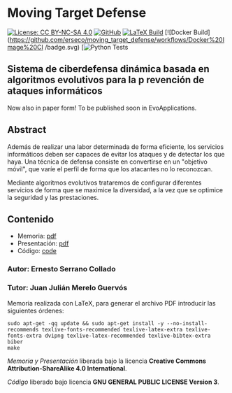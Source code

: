 # Moving Target Defense

[![License: CC BY-NC-SA 4.0](https://img.shields.io/badge/License-CC%20BY--NC--SA%204.0-lightgrey.svg)](https://creativecommons.org/licenses/by-nc-sa/4.0/)
[![GitHub](https://img.shields.io/github/license/erseco/moving_target_defense.svg)](https://github.com/erseco/moving_target_defense/blob/master/LICENSE)
[![LaTeX Build](https://travis-ci.com/erseco/moving_target_defense.svg?branch=master)](https://travis-ci.com/erseco/moving_target_defense)
[![Docker Build](https://github.com/erseco/moving_target_defense/workflows/Docker%20Image%20CI /badge.svg)
[![Python Tests](https://github.com/erseco/moving_target_defense/workflows/Python%20package/badge.svg) 


## Sistema de ciberdefensa dinámica basada en algoritmos evolutivos para la p revención de ataques informáticos

Now also in paper form! To be published soon in EvoApplications.

## Abstract

Además de realizar una labor determinada de forma eficiente, los servicios informáticos deben ser capaces de evitar los ataques y de detectar los que haya. Una técnica de defensa consiste en convertirse en un "objetivo móvil", que varíe el perfil de forma que los atacantes no lo reconozcan.

Mediante algoritmos evolutivos trataremos de configurar diferentes servicios de forma que se maximice la diversidad, a la vez que se optimice la seguridad y las prestaciones.

## Contenido
 
- Memoria: [pdf](../../releases/download/1.0.0/project.pdf)
- Presentación: [pdf](../../releases/download/1.0.0/slides.pdf)
- Código: [code](../../tree/master/code)
 
### Autor: Ernesto Serrano Collado
### Tutor: Juan Julián Merelo Guervós

Memoria realizada con LaTeX, para generar el archivo PDF introducir las siguientes órdenes:

```
sudo apt-get -qq update && sudo apt-get install -y --no-install-recommends texlive-fonts-recommended texlive-latex-extra texlive-fonts-extra dvipng texlive-latex-recommended texlive-bibtex-extra biber
make
```

*Memoria y Presentación* liberada bajo la licencia **Creative Commons Attribution-ShareAlike 4.0 International**.

*Código* liberado bajo licencia **GNU GENERAL PUBLIC LICENSE Version 3**.
